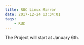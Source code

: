 ```yaml
---
title: RUC Linux Mirror
date: 2017-12-24 13:34:01
tags:
    - RUC
---
```


The Project will start at January 6th.
